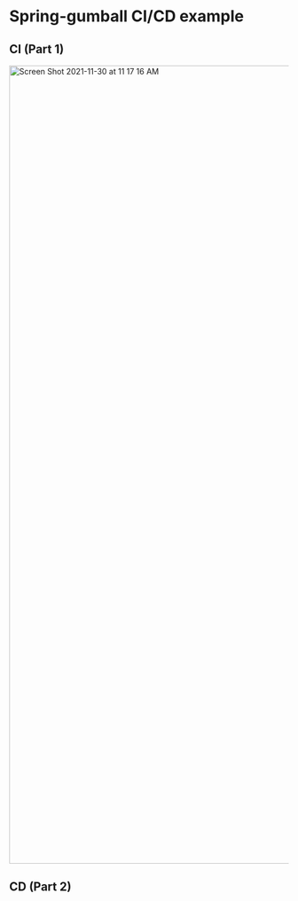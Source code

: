 # Spring-gumball CI/CD example

## CI (Part 1)
<img width="1440" alt="Screen Shot 2021-11-30 at 11 17 16 AM" src="https://user-images.githubusercontent.com/53208269/144113050-204f86b9-02f6-4a4c-a500-61502bb9e87f.png">


## CD (Part 2)

